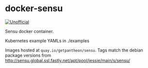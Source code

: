 docker-sensu
============

[![Unofficial](https://img.shields.io/badge/Pantheon-Unofficial-yellow?logo=pantheon&color=FFDC28)](https://pantheon.io/docs/oss-support-levels#unofficial)

Sensu docker container.

Kubernetes example YAMLs in ./examples

Images hosted at `quay.io/getpantheon/sensu`. Tags match the debian package 
versions from http://sensu.global.ssl.fastly.net/apt/pool/jessie/main/s/sensu/
